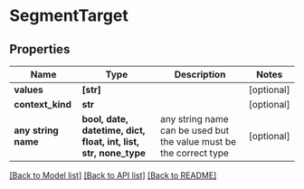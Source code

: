 # SegmentTarget


## Properties
Name | Type | Description | Notes
------------ | ------------- | ------------- | -------------
**values** | **[str]** |  | [optional] 
**context_kind** | **str** |  | [optional] 
**any string name** | **bool, date, datetime, dict, float, int, list, str, none_type** | any string name can be used but the value must be the correct type | [optional]

[[Back to Model list]](../README.md#documentation-for-models) [[Back to API list]](../README.md#documentation-for-api-endpoints) [[Back to README]](../README.md)


